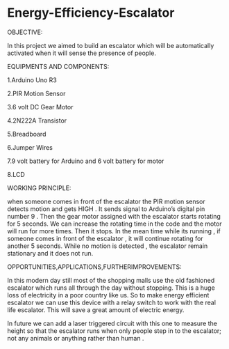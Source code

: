 # Energy-Efficiency-Escalator

OBJECTIVE:

In this project we aimed to build an escalator which will be automatically activated when
it will sense the presence of people.

EQUIPMENTS AND COMPONENTS:

1.Arduino Uno R3

2.PIR Motion Sensor

3.6 volt DC Gear Motor

4.2N222A Transistor

5.Breadboard

6.Jumper Wires

7.9 volt battery for Arduino and 6 volt battery for motor

8.LCD

WORKING PRINCIPLE:

when someone comes in front of the escalator the PIR motion sensor
detects motion and gets HIGH . It sends signal to Arduino’s digital pin
number 9 . Then the gear motor assigned with the escalator starts rotating
for 5 seconds. We can increase the rotating time in the code and the motor
will run for more times. Then it stops. In the mean time while its running , if
someone comes in front of the escalator , it will continue rotating for
another 5 seconds. While no motion is detected , the escalator remain
stationary and it does not run.

OPPORTUNITIES,APPLICATIONS,FURTHERIMPROVEMENTS:

In this modern day still most of the shopping malls use the old fashioned escalator
which runs all through the day without stopping. This is a huge loss of electricity in
a poor country like us. So to make energy efficient escalator we can use this device
with a relay switch to work with the real life escalator. This will save a great amount
of electric energy.

In future we can add a laser triggered circuit with this one to measure the height so
that the escalator runs when only people step in to the escalator; not any animals
or anything rather than human .
